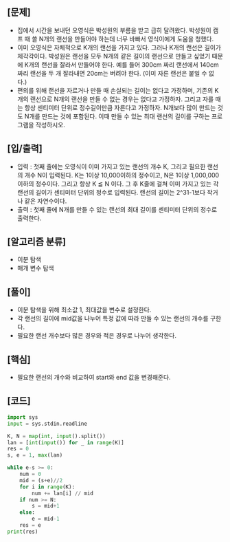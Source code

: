 <h2>[문제]</h2>

<ul>
    <li>집에서 시간을 보내던 오영식은 박성원의 부름을 받고 급히 달려왔다. 박성원이 캠프 때 쓸 N개의 랜선을 만들어야 하는데 너무 바빠서 영식이에게 도움을 청했다.</li>
    <li>이미 오영식은 자체적으로 K개의 랜선을 가지고 있다. 그러나 K개의 랜선은 길이가 제각각이다. 박성원은 랜선을 모두 N개의 같은 길이의 랜선으로 만들고 싶었기 때문에 K개의 랜선을 잘라서 만들어야 한다. 예를 들어 300cm 짜리 랜선에서 140cm 짜리 랜선을 두 개 잘라내면 20cm는 버려야 한다. (이미 자른 랜선은 붙일 수 없다.)</li>    
    <li>편의를 위해 랜선을 자르거나 만들 때 손실되는 길이는 없다고 가정하며, 기존의 K개의 랜선으로 N개의 랜선을 만들 수 없는 경우는 없다고 가정하자. 그리고 자를 때는 항상 센티미터 단위로 정수길이만큼 자른다고 가정하자. N개보다 많이 만드는 것도 N개를 만드는 것에 포함된다. 이때 만들 수 있는 최대 랜선의 길이를 구하는 프로그램을 작성하시오.</li>
</ul>

<h2>[입/출력]</h2>
<ul>
    <li>입력 : 첫째 줄에는 오영식이 이미 가지고 있는 랜선의 개수 K, 그리고 필요한 랜선의 개수 N이 입력된다. K는 1이상 10,000이하의 정수이고, N은 1이상 1,000,000이하의 정수이다. 그리고 항상 K ≦ N 이다. 그 후 K줄에 걸쳐 이미 가지고 있는 각 랜선의 길이가 센티미터 단위의 정수로 입력된다. 랜선의 길이는 2^31-1보다 작거나 같은 자연수이다.</li>
    <li>출력 : 첫째 줄에 N개를 만들 수 있는 랜선의 최대 길이를 센티미터 단위의 정수로 출력한다.</li>
</ul>

<h2>[알고리즘 분류]</h2>
<ul>
    <li>이분 탐색</li>
    <li>매개 변수 탐색</li>
</ul>

<h2>[풀이]</h2>
<ul>
    <li>이분 탐색을 위해 최소값 1, 최대값을 변수로 설정한다.</li>
    <li>각 랜선의 길이에 mid값을 나누어 특정 값에 따라 만들 수 있는 랜선의 개수를 구한다.</li>
    <li>필요한 랜선 개수보다 많은 경우와 적은 경우로 나누어 생각한다.</li>
</ul>

<h2>[핵심]</h2>
<ul>
    <li>필요한 랜선의 개수와 비교하여 start와 end 값을 변경해준다.</li>
</ul>

<h2>[코드]</h2>

```python
import sys
input = sys.stdin.readline

K, N = map(int, input().split())
lan = [int(input()) for _ in range(K)]
res = 0
s, e = 1, max(lan)

while e-s >= 0:
    num = 0
    mid = (s+e)//2
    for i in range(K):
        num += lan[i] // mid
    if num >= N:
        s = mid+1
    else:
        e = mid-1
    res = e
print(res)
```


